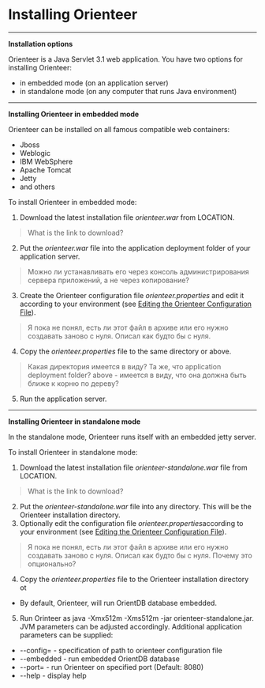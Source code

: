 # Installing Orienteer
---
**Installation options**

Orienteer is a Java Servlet 3.1 web application. You have two options for installing Orienteer:
* in embedded mode (on an application server)
* in standalone mode (on any computer that runs Java environment)
---
**Installing Orienteer in embedded mode**

Orienteer can be installed on all famous compatible web containers:
* Jboss
* Weblogic
* IBM WebSphere
* Apache Tomcat
* Jetty
* and others

To install Orienteer in embedded mode:
1. Download the latest installation file *orienteer.war* from LOCATION.
>What is the link to download?
2. Put the *orienteer.war* file into the application deployment folder of your application server.
>Можно ли устанавливать его через консоль администрирования сервера приложений, а не через копирование?
3. Create the Orienteer configuration file *orienteer.properties* and edit it according to your environment (see [Editing the Orienteer Configuration File](https://orienteer.gitbooks.io/orienteer/content/editing_the_orienteer_configuration_file.html)).
> Я пока не понял, есть ли этот файл в архиве или его нужно создавать заново с нуля. Описал как будто бы с нуля.
4. Copy the *orienteer.properties* file to the same directory or above.
>Какая директория имеется в виду? Та же, что application deployment folder? above - имеется в виду, что она должна быть ближе к корню по дереву?
5. Run the application server.

---
**Installing Orienteer in standalone mode**

In the standalone mode, Orienteer runs itself with an embedded jetty server.

To install Orienteer in standalone mode:
1. Download the latest installation file *orienteer-standalone.war* file from LOCATION.
>What is the link to download?
2. Put the *orienteer-standalone.war* file into any directory. This will be the Orienteer installation directory.
3. Optionally edit the configuration file *orienteer.properties*according to your environment (see [Editing the Orienteer Configuration File](https://orienteer.gitbooks.io/orienteer/content/editing_the_orienteer_configuration_file.html)).
> Я пока не понял, есть ли этот файл в архиве или его нужно создавать заново с нуля. Описал как будто бы с нуля. Почему это опционально?
4. Copy the *orienteer.properties* file to the Orienteer installation directory ot 
 * By default, Orienteer, will run OrientDB database embedded.
5. Run Orinteer as java -Xmx512m -Xms512m -jar orienteer-standalone.jar. JVM parameters can be adjusted accordingly. Additional application parameters can be supplied:
 * --config=<filename> - specification of path to orienteer configuration file
 * --embedded - run embedded OrientDB database
 * --port=<port number> - run Orienteer on specified port (Default: 8080)
 * --help - display help